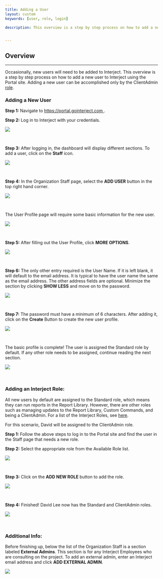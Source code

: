 ```yaml
---
title: Adding a User
layout: custom
keywords: [user, role, login]

description: This overview is a step by step process on how to add a new user to Interject using the Portal site. Adding a new user can be accomplished only by the ClientAdmin role.


---
```


##  **Overview**
---


Occasionally, new users will need to be added to Interject. This overview is a step by step process on how to add a new user to Interject using the Portal site. Adding a new user can be accomplished only by the ClientAdmin [role](/wPortal/INTERJECT-Roles.html#overview).



###  Adding a New User 

**Step 1:** Navigate to  [ https://portal.gointerject.com ](https://portal.gointerject.com/login.html).


**Step 2:** Log in to Interject with your credentials.


![](/images/AddingAUser/01.png)

<br>

**Step 3:** After logging in, the dashboard will display different sections. To add a user, click on the **Staff** icon. 

![](/images/AddingAUser/02.png) 

<br> 

**Step 4:** In the Organization Staff page, select the **ADD USER** button in the top right hand corner. 

![](/images/AddingAUser/03.png)

<br>

The User Profile page will require some basic information for the new user. 

![](/images/AddingAUser/04.png)

<br>

**Step 5:** After filling out the User Profile, click **MORE OPTIONS**.

![](/images/AddingAUser/05.png)

<br>

**Step 6:** The only other entry required is the User Name. If it is left blank, it will default to the email address. It is typical to have the user name the same as the email address. The other address fields are optional. Minimize the section by clicking **SHOW LESS** and move on to the password. 

![](/images/AddingAUser/06.png)

<br>

**Step 7:** The password must have a minimum of 6 characters. After adding it, click on the **Create** Button to create the new user profile. 

![](/images/AddingAUser/07.png) 

<br>

The basic profile is complete! The user is assigned the Standard role by default. If any other role needs to be assigned, continue reading the next section. 

![](/images/AddingAUser/08.png)

<br>

###  **Adding an Interject Role:**

All new users by default are assigned to the Standard role, which means they can run reports in the Report Library. However, there are other roles such as managing updates to the Report Library, Custom Commands, and being a ClientAdmin. For a list of the Interject Roles, see [here](/wPortal/INTERJECT-Roles.html#overview).

For this scenario, David will be assigned to the ClientAdmin role. 

**Step 1:** Follow the above steps to log in to the Portal site and find the user in the Staff page that needs a new role. 

**Step 2:** Select the appropriate role from the Available Role list. 

![](/images/AddingAUser/09.png)

<br>

**Step 3:** Click on the **ADD NEW ROLE** button to add the role. 

![](/images/AddingAUser/10.png)

<br>

**Step 4:** Finished! David Lee now has the Standard and ClientAdmin roles. 

![](/images/AddingAUser/11.png)

<br>

###  **Additional Info:**


Before finishing up, below the list of the Organization Staff is a section labeled **External Admins**. This section is for any Interject Employees who are consulting on the project. To add an external admin, enter an Interject email address and click **ADD EXTERNAL ADMIN**. 


![](/images/AddingAUser/12.png)

<br> 